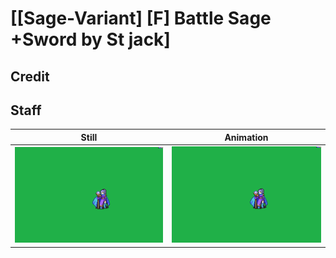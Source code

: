 # [\[Sage-Variant\] \[F\] Battle Sage +Sword by St jack]

## Credit



## Staff

| Still | Animation |
| :---: | :-------: |
| ![Staff still](./Staff_000.png) | ![Staff animation](./Staff.gif) |

